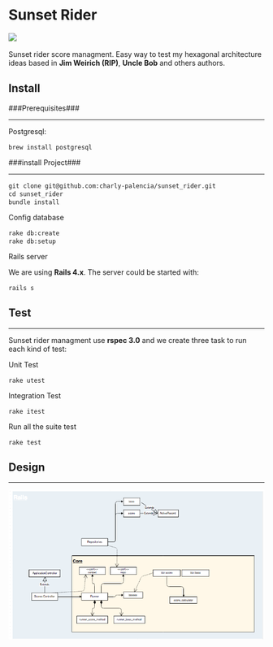 Sunset Rider
====

![](http://www.aspeb.com.ar/main/images/stories/Afro/Sunset/Sunset_Riders_01.jpg)

Sunset rider score managment. Easy way to test my hexagonal architecture ideas based in **Jim Weirich (RIP)**, **Uncle Bob** and others authors.

Install
--

###Prerequisites###
***

Postgresql:

    brew install postgresql

###install Project###
***
    git clone git@github.com:charly-palencia/sunset_rider.git
    cd sunset_rider
    bundle install
    
Config database
    
    rake db:create
    rake db:setup

Rails server

We are using **Rails 4.x**. The server could be started with:
    
    rails s

Test
---
***

Sunset rider managment use **rspec 3.0** and we create three task to run each kind of test:

Unit Test

    rake utest
    
Integration Test

    rake itest
    
Run all the suite test

    rake test

Design 
---
***

![](public/design.png)

